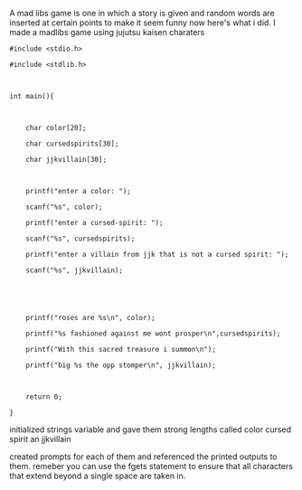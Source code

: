 A mad libs game is one in which a story is given and random words are inserted at certain points to make it seem funny now here's what i did.
I made a madlibs game using jujutsu kaisen charaters

```
#include <stdio.h>

#include <stdlib.h>

  

int main(){

  

    char color[20];

    char cursedspirits[30];

    char jjkvillain[30];

  

    printf("enter a color: ");

    scanf("%s", color);

    printf("enter a cursed-spirit: ");

    scanf("%s", cursedspirits);

    printf("enter a villain from jjk that is not a cursed spirit: ");

    scanf("%s", jjkvillain);

  
  
  

    printf("roses are %s\n", color);

    printf("%s fashioned against me wont prosper\n",cursedspirits);

    printf("With this sacred treasure i summon\n");

    printf("big %s the opp stomper\n", jjkvillain);

  

    return 0;

}
```

initialized strings variable and gave them strong lengths called color cursed spirit an jjkvillain

created prompts for each of them
and referenced the printed outputs to them.
remeber you can use the fgets statement to ensure that all characters that extend beyond a single space are taken in.
